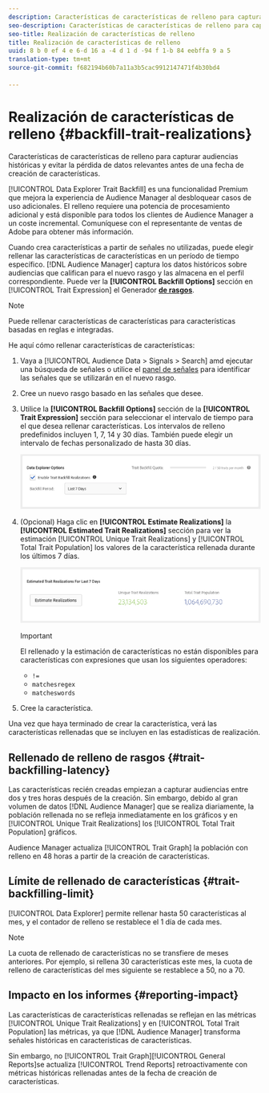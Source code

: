 ```yaml
---
description: Características de características de relleno para capturar audiencias históricas y evitar la pérdida de datos relevantes antes de una fecha de creación de características.
seo-description: Características de características de relleno para capturar audiencias históricas y evitar la pérdida de datos relevantes antes de una fecha de creación de características.
seo-title: Realización de características de relleno
title: Realización de características de relleno
uuid: 8 b 0 ef 4 e 6-d 16 a -4 d 1 d -94 f 1-b 84 eebffa 9 a 5
translation-type: tm+mt
source-git-commit: f682194b60b7a11a3b5cac9912147471f4b30bd4

---
```



# Realización de características de relleno {#backfill-trait-realizations}

Características de características de relleno para capturar audiencias históricas y evitar la pérdida de datos relevantes antes de una fecha de creación de características.

[!UICONTROL Data Explorer Trait Backfill] es una funcionalidad Premium que mejora la experiencia de Audience Manager al desbloquear casos de uso adicionales. El relleno requiere una potencia de procesamiento adicional y está disponible para todos los clientes de Audience Manager a un coste incremental. Comuníquese con el representante de ventas de Adobe para obtener más información.

Cuando crea características a partir de señales no utilizadas, puede elegir rellenar las características de características en un período de tiempo específico. [!DNL Audience Manager] captura los datos históricos sobre audiencias que califican para el nuevo rasgo y las almacena en el perfil correspondiente. Puede ver la **[!UICONTROL Backfill Options]** sección en [!UICONTROL Trait Expression] el Generador **[de rasgos](../../features/traits/about-trait-builder.md)**.

>[!NOTE]
>
>Puede rellenar características de características para características basadas en reglas e integradas.

He aquí cómo rellenar características de características:

1. Vaya a [!UICONTROL Audience Data > Signals > Search] amd ejecutar una búsqueda de señales o utilice el [panel de señales](../../features/data-explorer/data-explorer-signals-dashboard.md) para identificar las señales que se utilizarán en el nuevo rasgo.
1. Cree un nuevo rasgo basado en las señales que desee.
1. Utilice la **[!UICONTROL Backfill Options]** sección de la **[!UICONTROL Trait Expression]** sección para seleccionar el intervalo de tiempo para el que desea rellenar características. Los intervalos de relleno predefinidos incluyen 1, 7, 14 y 30 días. También puede elegir un intervalo de fechas personalizado de hasta 30 días.

   ![trait-back backfill](assets/signals-trait-backfill.png)

1. (Opcional) Haga clic en **[!UICONTROL Estimate Realizations]** la **[!UICONTROL Estimated Trait Realizations]** sección para ver la estimación [!UICONTROL Unique Trait Realizations] y [!UICONTROL Total Trait Population] los valores de la característica rellenada durante los últimos 7 días.

   ![estimaciones-características](assets/estimate-trait-realizations.png)

   >[!IMPORTANT]
   >
   >El rellenado y la estimación de características no están disponibles para características con expresiones que usan los siguientes operadores:
   >    * `!=`
   >    * `matchesregex`
   >    * `matcheswords`

1. Cree la característica.

Una vez que haya terminado de crear la característica, verá las características rellenadas que se incluyen en las estadísticas de realización.

## Rellenado de relleno de rasgos {#trait-backfilling-latency}

Las características recién creadas empiezan a capturar audiencias entre dos y tres horas después de la creación. Sin embargo, debido al gran volumen de datos [!DNL Audience Manager] que se realiza diariamente, la población rellenada no se refleja inmediatamente en los gráficos y en [!UICONTROL Unique Trait Realizations] los [!UICONTROL Total Trait Population] gráficos.

Audience Manager actualiza [!UICONTROL Trait Graph] la población con relleno en 48 horas a partir de la creación de características.

## Límite de rellenado de características {#trait-backfilling-limit}

[!UICONTROL Data Explorer] permite rellenar hasta 50 características al mes, y el contador de relleno se restablece el 1 día de cada mes.

>[!NOTE]
>
>La cuota de rellenado de características no se transfiere de meses anteriores. Por ejemplo, si rellena 30 características este mes, la cuota de relleno de características del mes siguiente se restablece a 50, no a 70.

## Impacto en los informes {#reporting-impact}

Las características de características rellenadas se reflejan en las métricas [!UICONTROL Unique Trait Realizations] y en [!UICONTROL Total Trait Population] las métricas, ya que [!DNL Audience Manager] transforma señales históricas en características de características.

Sin embargo, no [!UICONTROL Trait Graph][!UICONTROL General Reports]se actualiza [!UICONTROL Trend Reports] retroactivamente con métricas históricas rellenadas antes de la fecha de creación de características.